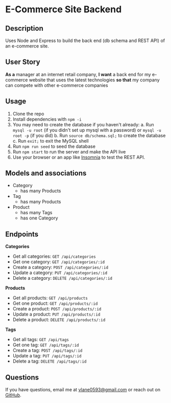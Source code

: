 # E-Commerce Site Backend

## Description
Uses Node and Express to build the back end (db schema and REST API) of an e-commerce site.

## User Story
**As a** manager at an internet retail company, **I want** a back end for my e-commerce website that uses the latest technologies **so that** my company can compete with other e-commerce companies

## Usage
1. Clone the repo
2. Install dependencies with `npm -i`
3. You may need to create the database if you haven't already:
  a. Run `mysql -u root` (if you didn't set up mysql with a password) or `mysql -u root -p` (if you did)
  b. Run `source db/schema.sql;` to create the database
  c. Run `exit;` to exit the MySQL shell
4. Run `npm run seed` to seed the database
5. Run `npm start` to run the server and make the API live
6. Use your browser or an app like [Insomnia](https://insomnia.rest/) to test the REST API.

## Models and associations
- Category
  - has many Products
- Tag
  - has many Products
- Product
  - has many Tags
  - has one Category

## Endpoints
**Categories**
- Get all categories: `GET /api/categories`
- Get one category: `GET /api/categories/:id`
- Create a category: `POST /api/categories/:id`
- Update a category: `PUT /api/categories/:id`
- Delete a category: `DELETE /api/categories/:id`

**Products**
- Get all products: `GET /api/products`
- Get one product: `GET /api/products/:id`
- Create a product: `POST /api/products/:id`
- Update a product: `PUT /api/products/:id`
- Delete a product: `DELETE /api/products/:id`

**Tags**
- Get all tags: `GET /api/tags`
- Get one tag: `GET /api/tags/:id`
- Create a tag: `POST /api/tags/:id`
- Update a tag: `PUT /api/tags/:id`
- Delete a tag: `DELETE /api/tags/:id`

## Questions
If you have questions, email me at [vlane0593@gmail.com](mailto:vlane0593@gmail.com) or reach out on [GitHub](https://www.github.com/vanessalane).

